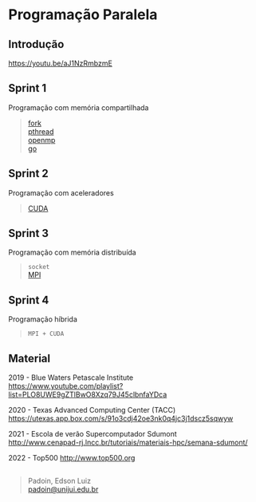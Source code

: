 # Programação Paralela


## Introdução
https://youtu.be/aJ1NzRmbzmE
 

## Sprint 1

Programação com memória compartilhada

> [fork](https://github.com/padoinedson/pp2022/tree/main/1fork)  
> [pthread](https://github.com/padoinedson/pp2022/tree/main/2pthread)  
> [openmp](https://github.com/padoinedson/pp2022/tree/main/3openmp)  
> [go](https://golang.org/)


## Sprint 2

Programação com aceleradores

> [CUDA](https://github.com/padoinedson/pp2022/tree/main/4cuda)


## Sprint 3

Programação com memória distribuída

> `socket`   
> [MPI](https://github.com/padoinedson/pp2022/tree/main/5mpi)

## Sprint 4

Programação híbrida

> `MPI + CUDA`   


## Material


2019 - Blue Waters Petascale Institute  
https://www.youtube.com/playlist?list=PLO8UWE9gZTlBwO8Xzq79J45clbnfaYDca

2020 - Texas Advanced Computing Center (TACC) 
https://utexas.app.box.com/s/91o3cdj42oe3nk0q4jc3j1dscz5sqwyw

2021 - Escola de verão Supercomputador Sdumont  
http://www.cenapad-rj.lncc.br/tutoriais/materiais-hpc/semana-sdumont/

2022 - Top500
http://www.top500.org


> ##   
> Padoin, Edson Luiz  
> padoin@unijui.edu.br
